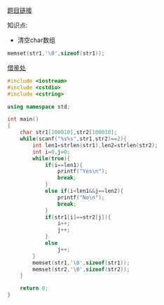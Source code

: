 [题目链接](http://poj.org/problem?id=1936)

知识点:
* 清空char数组
```cpp
memset(str1,'\0',sizeof(str1));
```

[借鉴处](https://blog.csdn.net/lyy289065406/article/details/6647292)

```cpp
#include <iostream>
#include <cstdio>
#include <cstring>

using namespace std;

int main()
{
    char str1[100010],str2[100010];
    while(scanf("%s%s",str1,str2)==2){
        int len1=strlen(str1),len2=strlen(str2);
        int i=0,j=0;
        while(true){
            if(i==len1){
                printf("Yes\n");
                break;
            }
            else if(i<len1&&j==len2){
                printf("No\n");
                break;
            }
            if(str1[i]==str2[j]){
                i++;
                j++;
            }
            else
                j++;
        }
        memset(str1,'\0',sizeof(str1));
        memset(str2,'\0',sizeof(str2));
    }

    return 0;
}

```
